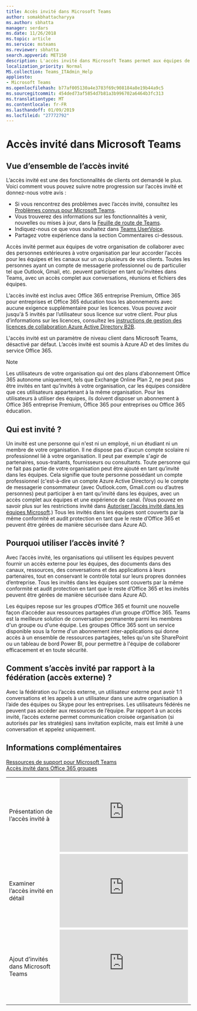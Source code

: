 ```yaml
---
title: Accès invité dans Microsoft Teams
author: somakbhattacharyya
ms.author: sbhatta
manager: serdars
ms.date: 11/26/2018
ms.topic: article
ms.service: msteams
ms.reviewer: sbhatta
search.appverid: MET150
description: L'accès invité dans Microsoft Teams permet aux équipes de votre organisation de collaborer avec des personnes extérieures en leur accordant l'accès aux équipes et aux canaux.
localization_priority: Normal
MS.collection: Teams_ITAdmin_Help
appliesto:
- Microsoft Teams
ms.openlocfilehash: b77af005130a4e3783f69c908184a8e19b44a9c5
ms.sourcegitcommit: 454ded73af5854d7b81a3b996702a6464b3fc313
ms.translationtype: MT
ms.contentlocale: fr-FR
ms.lasthandoff: 01/09/2019
ms.locfileid: "27772792"
---
```

<a name="guest-access-in-microsoft-teams"></a>Accès invité dans Microsoft Teams
======================================

## <a name="guest-access-overview"></a>Vue d’ensemble de l’accès invité

L’accès invité est une des fonctionnalités de clients ont demandé le plus. Voici comment vous pouvez suivre notre progression sur l’accès invité et donnez-nous votre avis :

- Si vous rencontrez des problèmes avec l’accès invité, consultez les [Problèmes connus pour Microsoft Teams](Known-issues.md).
- Vous trouverez des informations sur les fonctionnalités à venir, nouvelles ou mises à jour, dans la [Feuille de route de Teams](https://aka.ms/teamsroadmap).
- Indiquez-nous ce que vous souhaitez dans [Teams UserVoice](https://aka.ms/TeamsUserVoice).
- Partagez votre expérience dans la section Commentaires ci-dessous.


Accès invité permet aux équipes de votre organisation de collaborer avec des personnes extérieures à votre organisation par leur accorder l’accès pour les équipes et les canaux sur un ou plusieurs de vos clients. Toutes les personnes ayant un compte de messagerie professionnel ou de particulier tel que Outlook, Gmail, etc. peuvent participer en tant qu’invitées dans Teams, avec un accès complet aux conversations, réunions et fichiers des équipes.

L’accès invité est inclus avec Office 365 entreprise Premium, Office 365 pour entreprises et Office 365 éducation tous les abonnements avec aucune exigence supplémentaire pour les licences. Vous pouvez avoir jusqu'à 5 invités par l’utilisateur sous licence sur votre client. Pour plus d’informations sur les licences, consultez les [instructions de gestion des licences de collaboration Azure Active Directory B2B](https://docs.microsoft.com/en-us/azure/active-directory/b2b/licensing-guidance). 

L'accès invité est un paramètre de niveau client dans Microsoft Teams, désactivé par défaut. L’accès invité est soumis à Azure AD et des limites du service Office 365.

> [!NOTE]
> Les utilisateurs de votre organisation qui ont des plans d’abonnement Office 365 autonome uniquement, tels que Exchange Online Plan 2, ne peut pas être invités en tant qu’invités à votre organisation, car les équipes considère que ces utilisateurs appartenant à la même organisation. Pour les utilisateurs à utiliser des équipes, ils doivent disposer un abonnement à Office 365 entreprise Premium, Office 365 pour entreprises ou Office 365 éducation. 

## <a name="who-is-a-guest"></a>Qui est invité ?

Un invité est une personne qui n'est ni un employé, ni un étudiant ni un membre de votre organisation. Il ne dispose pas d'aucun compte scolaire ni professionnel lié à votre organisation. Il peut par exemple s'agir de partenaires, sous-traitants, fournisseurs ou consultants. Toute personne qui ne fait pas partie de votre organisation peut être ajouté en tant qu’invité dans les équipes. Cela signifie que toute personne possédant un compte professionnel (c'est-à-dire un compte Azure Active Directory) ou le compte de messagerie consommateur (avec Outlook.com, Gmail.com ou d’autres personnes) peut participer à en tant qu’invité dans les équipes, avec un accès complet aux équipes et une expérience de canal. (Vous pouvez en savoir plus sur les restrictions invité dans [Autoriser l’accès invité dans les équipes Microsoft](teams-dependencies.md).) Tous les invités dans les équipes sont couverts par la même conformité et audit protection en tant que le reste d’Office 365 et peuvent être gérées de manière sécurisée dans Azure AD. 

## <a name="why-use-guest-access"></a>Pourquoi utiliser l’accès invité ?
      
Avec l’accès invité, les organisations qui utilisent les équipes peuvent fournir un accès externe pour les équipes, des documents dans des canaux, ressources, des conversations et des applications à leurs partenaires, tout en conservant le contrôle total sur leurs propres données d’entreprise. Tous les invités dans les équipes sont couverts par la même conformité et audit protection en tant que le reste d’Office 365 et les invités peuvent être gérées de manière sécurisée dans Azure AD.  

Les équipes repose sur les groupes d’Office 365 et fournit une nouvelle façon d’accéder aux ressources partagées d’un groupe d’Office 365. Teams est la meilleure solution de conversation permanente parmi les membres d'un groupe ou d'une équipe. Les groupes Office 365 sont un service disponible sous la forme d'un abonnement inter-applications qui donne accès à un ensemble de ressources partagées, telles qu'un site SharePoint ou un tableau de bord Power BI, pour permettre à l'équipe de collaborer efficacement et en toute sécurité. 

## <a name="how-does-guest-access-compare-to-federation-external-access"></a>Comment s’accès invité par rapport à la fédération (accès externe) ?

Avec la fédération ou l’accès externe, un utilisateur externe peut avoir 1:1 conversations et les appels à un utilisateur dans une autre organisation à l’aide des équipes ou Skype pour les entreprises. Les utilisateurs fédérés ne peuvent pas accéder aux ressources de l’équipe. Par rapport à un accès invité, l’accès externe permet communication croisée organisation (si autorisés par les stratégies) sans invitation explicite, mais est limité à une conversation et appelez uniquement.

## <a name="more-information"></a>Informations complémentaires
    
[Ressources de support pour Microsoft Teams](support-resources.md)  
[Accès invité dans Office 365 groupes](https://support.office.com/en-us/article/guest-access-in-office-365-groups-bfc7a840-868f-4fd6-a390-f347bf51aff6?ui=en-US&rs=en-US&ad=US#bkmk_usepowershell&PickTab=FAQ) 
  
|  |  |
|---------|---------|
|Présentation de l’accès invité à   | <iframe width="350" height="200" src="https://www.youtube.com/embed/D8DW2Urv5y8" frameborder="0" allowfullscreen></iframe>   |
|Examiner l’accès invité en détail   | <iframe width="350" height="200" src="https://www.youtube.com/embed/vaJRRSjBxxY" frameborder="0" allowfullscreen></iframe>   |
| Ajout d’invités dans Microsoft Teams   | <iframe width="350" height="200" src="https://www.youtube.com/embed/1daMBDyBLZc" frameborder="0" allowfullscreen></iframe>   | 
    

